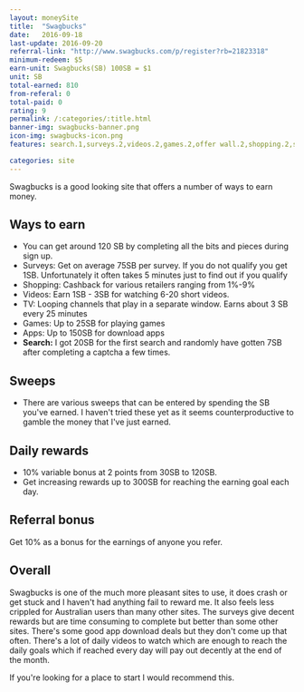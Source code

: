 ```yaml
---
layout: moneySite
title:  "Swagbucks"
date:   2016-09-18
last-update: 2016-09-20
referral-link: "http://www.swagbucks.com/p/register?rb=21823318"
minimum-redeem: $5
earn-unit: Swagbucks(SB) 100SB = $1
unit: SB
total-earned: 810
from-referal: 0
total-paid: 0
rating: 9
permalink: /:categories/:title.html
banner-img: swagbucks-banner.png
icon-img: swagbucks-icon.png
features: search.1,surveys.2,videos.2,games.2,offer wall.2,shopping.2,sweeps.2

categories: site
---
```


Swagbucks is a good looking site that offers a number of ways to earn money.


Ways to earn
---

* You can get around 120 SB by completing all the bits and pieces during sign up.
* Surveys: Get on average 75SB per survey. If you do not qualify you get 1SB. Unfortunately it often takes 5 minutes just to find out if you qualify
* Shopping: Cashback for various retailers ranging from 1%-9%
* Videos: Earn 1SB - 3SB for watching 6-20 short videos.
* TV: Looping channels that play in a separate window. Earns about 3 SB every 25 minutes
* Games: Up to 25SB for playing games
* Apps: Up to 150SB for download apps
* <b>Search:</b> I got 20SB for the first search and randomly have gotten 7SB after completing a captcha a few times.


Sweeps
----

* There are various sweeps that can be entered by spending the SB you've earned. I haven't tried these yet as it seems counterproductive to gamble the money that I've just earned.

Daily rewards
----

* 10% variable bonus at 2 points from 30SB to 120SB.
* Get increasing rewards up to 300SB for reaching the earning goal each day.

Referral bonus
--------

Get 10% as a bonus for the earnings of anyone you refer.


Overall
-------

Swagbucks is one of the much more pleasant sites to use, it does crash or get stuck and I haven't had anything fail to reward me. It also feels less crippled for Australian users than many other sites. The surveys give decent rewards but are time consuming to complete but better than some other sites. There's some good app download deals but they don't come up that often. There's a lot of daily videos to watch which are enough to reach the daily goals which if reached every day will pay out decently at the end of the month.

If you're looking for a place to start I would recommend this.




